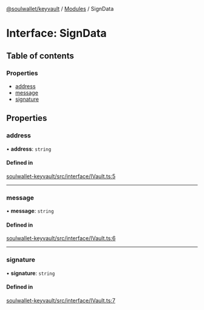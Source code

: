 [@soulwallet/keyvault](../README.md) / [Modules](../modules.md) / SignData

# Interface: SignData

## Table of contents

### Properties

- [address](SignData.md#address)
- [message](SignData.md#message)
- [signature](SignData.md#signature)

## Properties

### address

• **address**: `string`

#### Defined in

[soulwallet-keyvault/src/interface/IVault.ts:5](https://github.com/SoulWallet/soulwalletlib/blob/32f4da1/packages/soulwallet-keyvault/src/interface/IVault.ts#L5)

___

### message

• **message**: `string`

#### Defined in

[soulwallet-keyvault/src/interface/IVault.ts:6](https://github.com/SoulWallet/soulwalletlib/blob/32f4da1/packages/soulwallet-keyvault/src/interface/IVault.ts#L6)

___

### signature

• **signature**: `string`

#### Defined in

[soulwallet-keyvault/src/interface/IVault.ts:7](https://github.com/SoulWallet/soulwalletlib/blob/32f4da1/packages/soulwallet-keyvault/src/interface/IVault.ts#L7)
